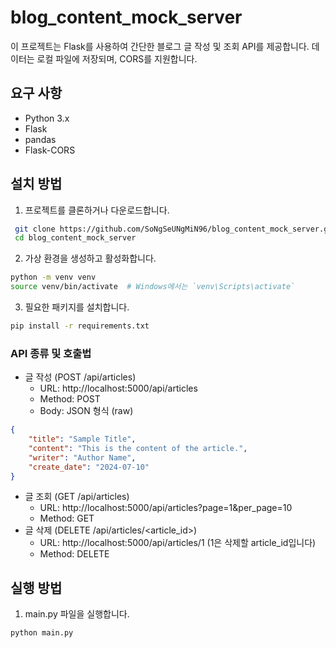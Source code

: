# blog_content_mock_server

이 프로젝트는 Flask를 사용하여 간단한 블로그 글 작성 및 조회 API를 제공합니다. 데이터는 로컬 파일에 저장되며, CORS를 지원합니다.

## 요구 사항

- Python 3.x
- Flask
- pandas
- Flask-CORS

## 설치 방법

1. 프로젝트를 클론하거나 다운로드합니다.
```bash
 git clone https://github.com/SoNgSeUNgMiN96/blog_content_mock_server.git
 cd blog_content_mock_server
```
2. 가상 환경을 생성하고 활성화합니다.
``` bash
python -m venv venv
source venv/bin/activate  # Windows에서는 `venv\Scripts\activate`
```

3. 필요한 패키지를 설치합니다.
``` bash
pip install -r requirements.txt
```

### API 종류 및 호출법
* 글 작성 (POST /api/articles)
  * URL: http://localhost:5000/api/articles
  * Method: POST
  * Body: JSON 형식 (raw)
```json
{
    "title": "Sample Title",
    "content": "This is the content of the article.",
    "writer": "Author Name",
    "create_date": "2024-07-10"
}
```

* 글 조회 (GET /api/articles)
  * URL: http://localhost:5000/api/articles?page=1&per_page=10
  * Method: GET
* 글 삭제 (DELETE /api/articles/<article_id>)
  * URL: http://localhost:5000/api/articles/1 (1은 삭제할 article_id입니다)
  * Method: DELETE

## 실행 방법
1. main.py 파일을 실행합니다.
```bash
python main.py 
```

